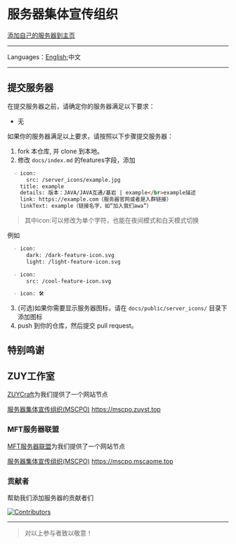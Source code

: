 # 服务器集体宣传组织

[添加自己的服务器到主页](https://github.com/MSCPO/mscpo.github.io/issues/new/choose)

-------------
Languages：[English](README_EN.md);中文

-------------

## 提交服务器

在提交服务器之前，请确定你的服务器满足以下要求：

- 无

如果你的服务器满足以上要求，请按照以下步骤提交服务器：

1. fork 本仓库, 并 clone 到本地。
2. 修改 `docs/index.md` 的features字段，添加

``` index.md
  - icon:
      src: /server_icons/example.jpg
    title: example
    details: 版本：JAVA/JAVA互通/基岩 | example</br>example描述
    link: https://example.com（服务器官网或者是入群链接）
    linkText: example（链接名字，如“加入我们awa”）
```

>其中icon:可以修改为单个字符，也能在夜间模式和白天模式切换

例如

``` index.md
  - icon:
      dark: /dark-feature-icon.svg
      light: /light-feature-icon.svg
```

``` index.md
  - icon:
      src: /cool-feature-icon.svg
```

``` index.md
  - icon: 🛠️
```

3. (可选)如果你需要显示服务器图标，请在 `docs/public/server_icons/` 目录下添加图标
4. push 到你的仓库，然后提交 pull request。

## 特别鸣谢

## ZUY工作室

[ZUYCraft](https://mc.zuyst.top/)为我们提供了一个网站节点

[服务器集体宣传组织(MSCPO)](https://mscpo.zuyst.top) https://mscpo.zuyst.top

### MFT服务器联盟

[MFT服务器联盟](https://mc.mscaome.top/)为我们提供了一个网站节点

[服务器集体宣传组织(MSCPO)](https://mscpo.mscaome.top) https://mscpo.mscaome.top

### 贡献者

帮助我们添加服务器的贡献者们

<a href="https://github.com/MSCPO/ServerDocumentation/graphs/contributors">
  <img src="https://contrib.rocks/image?repo=MSCPO/mscpo.github.io" alt="Contributors"/>
</a>

---------

>对以上参与者致以敬意！
